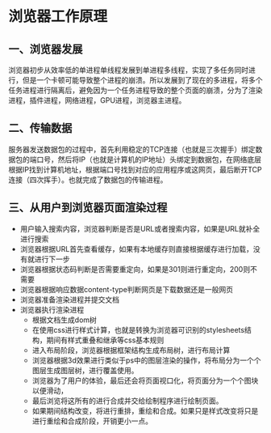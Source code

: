 #  浏览器工作原理

## 一、浏览器发展

​		浏览器初步从效率低的单进程单线程发展到单进程多线程，实现了多任务同时进行，但是一个卡顿可能导致整个进程的崩溃。所以发展到了现在的多进程，将多个任务进程进行隔离后，避免因为一个任务进程导致的整个页面的崩溃，分为了渲染进程，插件进程，网络进程，GPU进程，浏览器主进程。

## 二、传输数据

​		服务器发送数据包的过程中，首先利用稳定的TCP连接（也就是三次握手）绑定数据包的端口号，然后将IP（也就是计算机的IP地址）头绑定到数据包，在网络底层根据IP找到计算机地址，根据端口号找到对应的应用程序或这网页，最后断开TCP连接（四次挥手）。也就完成了数据包的传输进程。

## 三、从用户到浏览器页面渲染过程

  + 用户输入搜索内容，浏览器判断是否是URL或者搜索内容，如果是URL就补全进行搜索
  + 浏览器根据URL首先查看缓存，如果有本地缓存则直接根据缓存进行加载，没有就进行下一步
  + 浏览器根据状态码判断是否需要重定向，如果是301则进行重定向，200则不需要
  + 浏览器根据响应数据content-type判断网页是下载数据还是一般网页
  + 浏览器准备渲染进程并提交文档
  + 浏览器执行渲染进程
      + 根据文档生成dom树
      + 在使用css进行样式计算，也就是转换为浏览器可识别的stylesheets结构，期间有样式重叠和继承等css基本规则
      + 进入布局阶段，浏览器根据框架结构生成布局树，进行布局计算
      + 浏览器根据3d效果进行类似于ps中的图层渲染的操作，将布局分为一个个图层生成图层树，进行覆盖使用。
      + 浏览器为了用户的体验，最后还会将页面视口化，将页面分为一个个图块以便滑动，
      + 最后浏览将这所有的进行合成并交给绘制程序进行绘制页面。
      + 如果期间结构改变，将进行重排，重绘和合成。如果只是样式改变将只是进行重绘和合成阶段，开销更小一点。